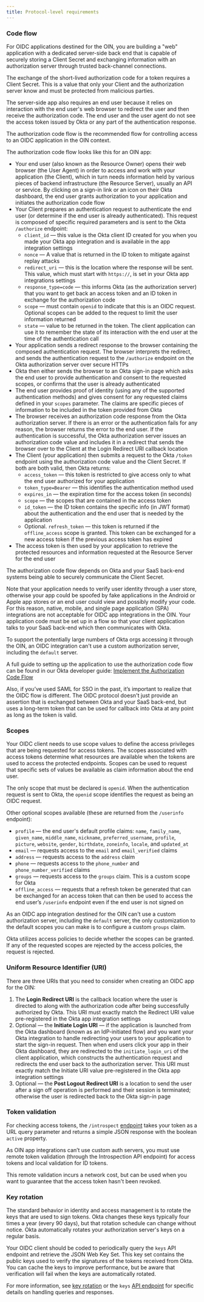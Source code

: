 ```yaml
---
title: Protocol-level requirements
---
```


### Code flow

For OIDC applications destined for the OIN, you are building a "web" application with a dedicated server-side back end that is capable of securely storing a Client Secret and exchanging information with an authorization server through trusted back-channel connections.

The exchange of the short-lived authorization code for a token requires a Client Secret. This is a value that only your Client and the authorization server know and must be protected from malicious parties.

The server-side app also requires an end user because it relies on interaction with the end user's web browser to redirect the user and then receive the authorization code. The end user and the user agent do not see the access token issued by Okta or any part of the authentication response.

The authorization code flow is the recommended flow for controlling access to an OIDC application in the OIN context.

The authorization code flow looks like this for an OIN app:

* Your end user (also known as the Resource Owner) opens their web browser (the User Agent) in order to access and work with your application (the Client), which in turn needs information held by various pieces of backend infrastructure (the Resource Server), usually an API or service. By clicking on a sign-in link or an icon on their Okta dashboard, the end user grants authorization to your application and initiates the authorization code flow
* Your Client prepares an authentication request to authenticate the end user (or determine if the end user is already authenticated). This request is composed of specific required parameters and is sent to the Okta `/authorize` endpoint:
  * `client_id` &mdash; this value is the Okta client ID created for you when you made your Okta app integration and is available in the app integration settings
  * `nonce` &mdash; A value that is returned in the ID token to mitigate against replay attacks
  * `redirect_uri` &mdash; this is the location where the response will be sent. This value, which must start with `https://`, is set in your Okta app integrations settings
  * `response_type=code` &mdash; this informs Okta (as the authorization server) that you want to get back an access token and an ID token in exchange for the authorization code
  * `scope` &mdash; must contain `openid` to indicate that this is an OIDC request. Optional scopes can be added to the request to limit the user information returned
  * `state` &mdash; value to be returned in the token. The client application can use it to remember the state of its interaction with the end user at the time of the authentication call
* Your application sends a redirect response to the browser containing the composed authentication request. The browser interprets the redirect, and sends the authentication request to the `/authorize` endpoint on the Okta authorization server over secure HTTPs
* Okta then either sends the browser to an Okta sign-in page which asks the end user to provide authentication and consent to the requested scopes, or confirms that the user is already authenticated
* The end user provides proof of identity (using any of the supported authentication methods) and gives consent for any requested claims defined in your `scopes` parameter. The claims are specific pieces of information to be included in the token provided from Okta
* The browser receives an authorization code response from the Okta authorization server. If there is an error or the authentication fails for any reason, the browser returns the error to the end user. If the authentication is successful, the Okta authorization server issues an authorization code value and includes it in a redirect that sends the browser over to the Client at the Login Redirect URI callback location
* The Client (your application) then submits a request to the Okta `/token` endpoint using the authorization code value and the Client Secret. If both are both valid, then Okta returns:
  * `access_token` &mdash; this token is restricted to give access only to what the end user authorized for your application
  * `token_type=Bearer` &mdash; this identifies the authentication method used
  * `expires_in` &mdash; the expiration time for the access token (in seconds)
  * `scope` &mdash; the scopes that are contained in the access token
  * `id_token` &mdash; the ID token contains the specific info (in JWT format) about the authentication and the end user that is needed by the application
  * Optional. `refresh_token` &mdash; this token is returned if the `offline_access` scope is granted. This token can be exchanged for a new access token if the previous access token has expired
* The access token is then used by your application to retrieve the protected resources and information requested at the Resource Server for the end user

The authorization code flow depends on Okta and your SaaS back-end systems being able to securely communicate the Client Secret.

Note that your application needs to verify user identity through a user store, otherwise your app could be spoofed by fake applications in the Android or Apple app stores or an end user could view and possibly modify your code. For this reason, native, mobile, and single page application (SPA) integrations are not acceptable for OIDC app integrations in the OIN. Your application code must be set up in a flow so that your client application talks to your SaaS back-end which then communicates with Okta.

To support the potentially large numbers of Okta orgs accessing it through the OIN, an OIDC integration can't use a custom authorization server, including the `default` server.

A full guide to setting up the application to use the authorization code flow can be found in our Okta developer guide: [Implement the Authorization Code Flow](/docs/guides/implement-auth-code/overview/)

Also, if you’ve used SAML for SSO in the past, it’s important to realize that the OIDC flow is different. The OIDC protocol doesn't just provide an assertion that is exchanged between Okta and your SaaS back-end, but uses a long-term token that can be used for callback into Okta at any point as long as the token is valid.

### Scopes

Your OIDC client needs to use scope values to define the access privileges that are being requested for access tokens. The scopes associated with access tokens determine what resources are available when the tokens are used to access the protected endpoints. Scopes can be used to request that specific sets of values be available as claim information about the end user.

The only scope that must be declared is `openid`. When the authentication request is sent to Okta, the `openid` scope identifies the request as being an OIDC request.

Other optional scopes available (these are returned from the `/userinfo` endpoint):

* `profile` &mdash; the end user's default profile claims: `name`, `family_name`, `given_name`, `middle_name`, `nickname`, `preferred_username`, `profile`, `picture`, `website`, `gender`, `birthdate`, `zoneinfo`, `locale`, and `updated_at`
* `email` &mdash; requests access to the `email` and `email_verified` claims
* `address` &mdash; requests access to the `address` claim
* `phone` &mdash; requests access to the `phone_number` and `phone_number_verified` claims
* `groups` &mdash; requests access to the `groups` claim. This is a custom scope for Okta
* `offline_access` &mdash; requests that a refresh token be generated that can be exchanged for an access token that can then be used to access the end user’s `/userinfo` endpoint even if the end user is not signed on

As an OIDC app integration destined for the OIN can't use a custom authorization server, including the `default` server, the only customization to the default scopes you can make is to configure a custom `groups` claim.

Okta utilizes access policies to decide whether the scopes can be granted. If any of the requested scopes are rejected by the access policies, the request is rejected.

### Uniform Resource Identifier (URI)

There are three URIs that you need to consider when creating an OIDC app for the OIN:

1. The **Login Redirect URI** is the callback location where the user is directed to along with the authorization code after being successfully authorized by Okta.
  This URI must exactly match the Redirect URI value pre-registered in the Okta app integration settings
2. Optional &mdash; the **Initiate Login URI** &mdash; if the application is launched from the Okta dashboard (known as an IdP-initiated flow) and you want your Okta integration to handle redirecting your users to your application to start the sign-in request. Then when end users click your app in their Okta dashboard, they are redirected to the `initiate_login_uri` of the client application, which constructs the authentication request and redirects the end user back to the authorization server.
  This URI must exactly match the Initiate URI value pre-registered in the Okta app integration settings
3. Optional &mdash; the **Post Logout Redirect URI** is a location to send the user after a sign off operation is performed and their session is terminated; otherwise the user is redirected back to the Okta sign-in page

### Token validation

For checking access tokens, the `/introspect` [endpoint](/docs/reference/api/oidc/#introspect) takes your token as a URL query parameter and returns a simple JSON response with the boolean `active` property.

As OIN app integrations can’t use custom auth servers, you must use remote token validation (through the Introspection API endpoint) for access tokens and local validation for ID tokens.

This remote validation incurs a network cost, but can be used when you want to guarantee that the access token hasn't been revoked.

### Key rotation

The standard behavior in identity and access management is to rotate the keys that are used to sign tokens. Okta changes these keys typically four times a year (every 90 days), but that rotation schedule can change without notice. Okta automatically rotates your authorization server's keys on a regular basis.

Your OIDC client should be coded to periodically query the `keys` API endpoint and retrieve the JSON Web Key Set. This key set contains the public keys used to verify the signatures of the tokens received from Okta. You can cache the keys to improve performance, but be aware that verification will fail when the keys are automatically rotated.

For more information, see [key rotation](/docs/concepts/key-rotation/) or the `keys` [API endpoint](/docs/reference/api/oidc/#keys) for specific details on handling queries and responses.

<NextSectionLink/>
